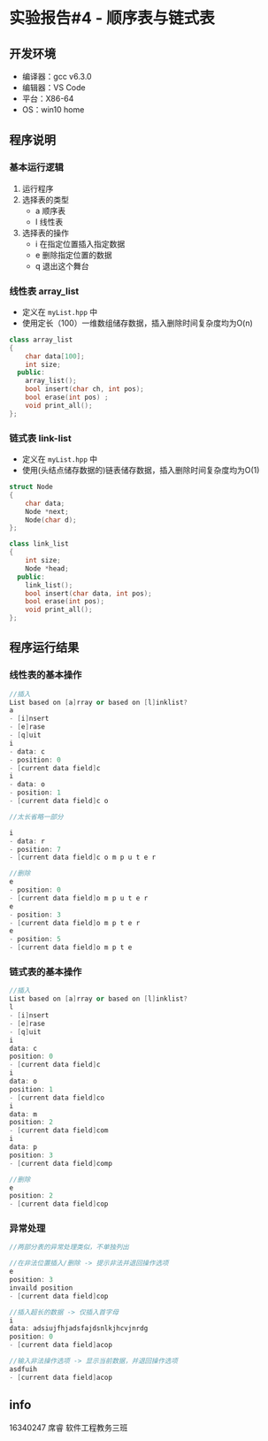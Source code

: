 # 实验报告#4 - 顺序表与链式表

## 开发环境

- 编译器：gcc v6.3.0
- 编辑器：VS Code
- 平台：X86-64
- OS：win10 home

## 程序说明

### 基本运行逻辑

1. 运行程序
2. 选择表的类型
    - a 顺序表
    - l 线性表
3. 选择表的操作
    - i 在指定位置插入指定数据
    - e 删除指定位置的数据
    - q 退出这个舞台

### 线性表 array_list

- 定义在 `myList.hpp` 中
- 使用定长（100）一维数组储存数据，插入删除时间复杂度均为O(n)

```c++
class array_list
{
    char data[100];
    int size;
  public:
    array_list();
    bool insert(char ch, int pos);
    bool erase(int pos) ;
    void print_all();
};
```

### 链式表 link-list

- 定义在 `myList.hpp` 中
- 使用(头结点储存数据的)链表储存数据，插入删除时间复杂度均为O(1)

```c++
struct Node
{
    char data;
    Node *next;
    Node(char d);
};

class link_list
{
    int size;
    Node *head;
  public:
    link_list();
    bool insert(char data, int pos);
    bool erase(int pos);
    void print_all();
};
```

## 程序运行结果

### 线性表的基本操作

```c++
//插入
List based on [a]rray or based on [l]inklist?
a
- [i]nsert
- [e]rase
- [q]uit
i
- data: c
- position: 0
- [current data field]c
i
- data: o
- position: 1
- [current data field]c o

//太长省略一部分

i
- data: r
- position: 7
- [current data field]c o m p u t e r

//删除
e
- position: 0
- [current data field]o m p u t e r
e
- position: 3
- [current data field]o m p t e r
e
- position: 5
- [current data field]o m p t e

```
### 链式表的基本操作

```c++
//插入
List based on [a]rray or based on [l]inklist?
l
- [i]nsert
- [e]rase
- [q]uit
i
data: c
position: 0
- [current data field]c
i
data: o
position: 1
- [current data field]co
i
data: m
position: 2
- [current data field]com
i
data: p
position: 3
- [current data field]comp

//删除
e
position: 2
- [current data field]cop
```

### 异常处理

```c++
//两部分表的异常处理类似，不单独列出

//在非法位置插入/删除 -> 提示非法并退回操作选项
e
position: 3
invaild position
- [current data field]cop

//插入超长的数据 -> 仅插入首字母
i
data: adsiujfhjadsfajdsnlkjhcvjnrdg
position: 0
- [current data field]acop

//输入非法操作选项 -> 显示当前数据，并退回操作选项
asdfuih
- [current data field]acop
```
## info

16340247 席睿 软件工程教务三班